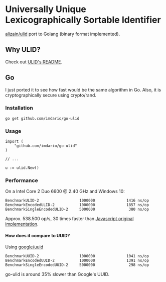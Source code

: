 # Universally Unique Lexicographically Sortable Identifier

[alizain/ulid](https://github.com/alizain/ulid) port to Golang (binary format implemented).

## Why ULID?

Check out [ULID's README](https://github.com/alizain/ulid/blob/master/README.md).

## Go

I just ported it to see how fast would be the same algorithm in Go. Also, it is cryptographically secure using crypto/rand.

### Installation

```
go get github.com/imdario/go-ulid
```

### Usage

```
import (
    "github.com/imdario/go-ulid"
)

// ...

u := ulid.New()
```

### Performance

On a Intel Core 2 Duo 6600 @ 2.40 GHz and Windows 10:

```
BenchmarkULID-2                  1000000              1416 ns/op
BenchmarkEncodedULID-2           1000000              1857 ns/op
BenchmarkSingleEncodedULID-2     5000000               380 ns/op
```

Approx. 538.500 op/s, 30 times faster than [Javascript original implementation](https://github.com/alizain/ulid#performance).

#### How does it compare to UUID?

Using [google/uuid](https://github.com/google/uuid)

```
BenchmarkUUID-2                  1000000              1041 ns/op
BenchmarkEncodedUUID-2           1000000              1391 ns/op
BenchmarkSingleEncodedUUID-2     5000000               298 ns/op
```

go-ulid is around 35% slower than Google's UUID.

